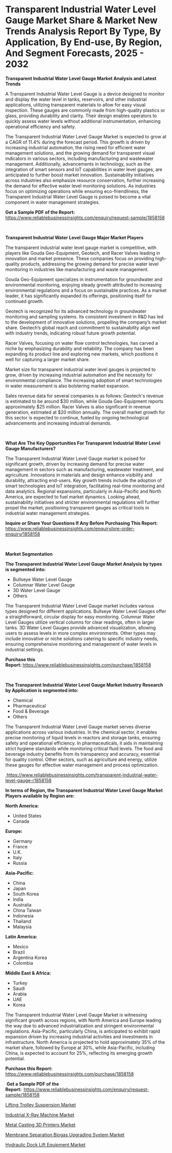 <p><h1>Transparent Industrial Water Level Gauge Market Share & Market New Trends Analysis Report By Type, By Application, By End-use, By Region, And Segment Forecasts, 2025 - 2032</h1></p><p><strong>Transparent Industrial Water Level Gauge Market Analysis and Latest Trends</strong></p>
<p><p>A Transparent Industrial Water Level Gauge is a device designed to monitor and display the water level in tanks, reservoirs, and other industrial applications, utilizing transparent materials to allow for easy visual inspection. These gauges are commonly made from high-quality plastics or glass, providing durability and clarity. Their design enables operators to quickly assess water levels without additional instrumentation, enhancing operational efficiency and safety.</p><p>The Transparent Industrial Water Level Gauge Market is expected to grow at a CAGR of 11.4% during the forecast period. This growth is driven by increasing industrial automation, the rising need for efficient water management solutions, and the growing demand for transparent visual indicators in various sectors, including manufacturing and wastewater management. Additionally, advancements in technology, such as the integration of smart sensors and IoT capabilities in water level gauges, are anticipated to further boost market innovation. Sustainability initiatives across industries also emphasize resource conservation, further increasing the demand for effective water level monitoring solutions. As industries focus on optimizing operations while ensuring eco-friendliness, the Transparent Industrial Water Level Gauge is poised to become a vital component in water management strategies.</p></p>
<p><strong>Get a Sample PDF of the Report:&nbsp;</strong> <a href="https://www.reliablebusinessinsights.com/enquiry/request-sample/1858158?utm_campaign=60&utm_medium=2&utm_source=Github&utm_content=ia&utm_term=12042025&utm_id=transparent-industrial-water-level-gauge">https://www.reliablebusinessinsights.com/enquiry/request-sample/1858158</a></p>
<p>&nbsp;</p>
<p><strong>Transparent Industrial Water Level Gauge Major Market Players</strong></p>
<p><p>The transparent industrial water level gauge market is competitive, with players like Gouda Geo-Equipment, Geotech, and Racer Valves leading in innovation and market presence. These companies focus on providing high-quality products, addressing the growing demand for precise water level monitoring in industries like manufacturing and waste management.</p><p>Gouda Geo-Equipment specializes in instrumentation for groundwater and environmental monitoring, enjoying steady growth attributed to increasing environmental regulations and a focus on sustainable practices. As a market leader, it has significantly expanded its offerings, positioning itself for continued growth.</p><p>Geotech is recognized for its advanced technology in groundwater monitoring and sampling systems. Its consistent investment in R&D has led to the development of innovative solutions, propelling the company’s market share. Geotech’s global reach and commitment to sustainability align well with industry trends, indicating robust future growth potential.</p><p>Racer Valves, focusing on water flow control technologies, has carved a niche by emphasizing durability and reliability. The company has been expanding its product line and exploring new markets, which positions it well for capturing a larger market share.</p><p>Market size for transparent industrial water level gauges is projected to grow, driven by increasing industrial automation and the necessity for environmental compliance. The increasing adoption of smart technologies in water measurement is also bolstering market expansion.</p><p>Sales revenue data for several companies is as follows: Geotech's revenue is estimated to be around $30 million, while Gouda Geo-Equipment reports approximately $25 million. Racer Valves is also significant in revenue generation, estimated at $20 million annually. The overall market growth for this sector is expected to continue, fueled by ongoing technological advancements and increasing industrial demands.</p></p>
<p>&nbsp;</p>
<p><strong>What Are The Key Opportunities For Transparent Industrial Water Level Gauge Manufacturers?</strong></p>
<p><p>The Transparent Industrial Water Level Gauge market is poised for significant growth, driven by increasing demand for precise water management in sectors such as manufacturing, wastewater treatment, and agriculture. Innovations in materials and design enhance visibility and durability, attracting end-users. Key growth trends include the adoption of smart technologies and IoT integration, facilitating real-time monitoring and data analytics. Regional expansions, particularly in Asia-Pacific and North America, are expected to fuel market dynamics. Looking ahead, sustainability initiatives and stricter environmental regulations will further propel the market, positioning transparent gauges as critical tools in industrial water management strategies.</p></p>
<p><strong>Inquire or Share Your Questions If Any Before Purchasing This Report:</strong> <a href="https://www.reliablebusinessinsights.com/enquiry/pre-order-enquiry/1858158?utm_campaign=60&utm_medium=2&utm_source=Github&utm_content=ia&utm_term=12042025&utm_id=transparent-industrial-water-level-gauge">https://www.reliablebusinessinsights.com/enquiry/pre-order-enquiry/1858158</a></p>
<p>&nbsp;</p>
<p><strong>Market Segmentation</strong></p>
<p><strong>The Transparent Industrial Water Level Gauge Market Analysis by types is segmented into:</strong></p>
<p><ul><li>Bullseye Water Level Gauge</li><li>Columnar Water Level Gauge</li><li>3D Water Level Gauge</li><li>Others</li></ul></p>
<p><p>The Transparent Industrial Water Level Gauge market includes various types designed for different applications. Bullseye Water Level Gauges offer a straightforward, circular display for easy monitoring. Columnar Water Level Gauges utilize vertical columns for clear readings, often in larger tanks. 3D Water Level Gauges provide advanced visualization, allowing users to assess levels in more complex environments. Other types may include innovative or niche solutions catering to specific industry needs, ensuring comprehensive monitoring and management of water levels in industrial settings.</p></p>
<p><strong>Purchase this Report:&nbsp;</strong><a href="https://www.reliablebusinessinsights.com/purchase/1858158?utm_campaign=60&utm_medium=2&utm_source=Github&utm_content=ia&utm_term=12042025&utm_id=transparent-industrial-water-level-gauge">https://www.reliablebusinessinsights.com/purchase/1858158</a></p>
<p>&nbsp;</p>
<p><strong>The Transparent Industrial Water Level Gauge Market Industry Research by Application is segmented into:</strong></p>
<p><ul><li>Chemical</li><li>Pharmaceutical</li><li>Food & Beverage</li><li>Others</li></ul></p>
<p><p>The Transparent Industrial Water Level Gauge market serves diverse applications across various industries. In the chemical sector, it enables precise monitoring of liquid levels in reactors and storage tanks, ensuring safety and operational efficiency. In pharmaceuticals, it aids in maintaining strict hygiene standards while monitoring critical fluid levels. The food and beverage industry benefits from its transparency and accuracy, essential for quality control. Other sectors, such as agriculture and energy, utilize these gauges for effective water management and process optimization.</p></p>
<p><a href="https://www.reliablebusinessinsights.com/transparent-industrial-water-level-gauge-r1858158?utm_campaign=60&utm_medium=2&utm_source=Github&utm_content=ia&utm_term=12042025&utm_id=transparent-industrial-water-level-gauge">&nbsp;https://www.reliablebusinessinsights.com/transparent-industrial-water-level-gauge-r1858158</a></p>
<p><strong>In terms of Region, the Transparent Industrial Water Level Gauge Market Players available by Region are:</strong></p>
<p>
    <p> <strong> North America: </strong>
        <ul>
            <li>United States</li>
            <li>Canada</li>
        </ul>
        </p> 
    <p> <strong> Europe: </strong>
        <ul>
            <li>Germany</li>
            <li>France</li>
            <li>U.K.</li>
            <li>Italy</li>
            <li>Russia</li>
        </ul>
        </p> 
    <p> <strong> Asia-Pacific: </strong>
        <ul>
            <li>China</li>
            <li>Japan</li>
            <li>South Korea</li>
            <li>India</li>
            <li>Australia</li>
            <li>China Taiwan</li>
            <li>Indonesia</li>
            <li>Thailand</li>
            <li>Malaysia</li>
        </ul>
        </p> 
    <p> <strong> Latin America: </strong>
        <ul>
            <li>Mexico</li>
            <li>Brazil</li>
            <li>Argentina Korea</li>
            <li>Colombia</li>
        </ul>
        </p> 
    <p> <strong> Middle East & Africa: </strong>
        <ul>
            <li>Turkey</li>
            <li>Saudi</li>
            <li>Arabia</li>
            <li>UAE</li>
            <li>Korea</li>
        </ul>
    </p>
    </p>
<p><p>The Transparent Industrial Water Level Gauge Market is witnessing significant growth across regions, with North America and Europe leading the way due to advanced industrialization and stringent environmental regulations. Asia-Pacific, particularly China, is anticipated to exhibit rapid expansion driven by increasing industrial activities and investments in infrastructure. North America is projected to hold approximately 35% of the market share, followed by Europe at 30%, while Asia-Pacific, including China, is expected to account for 25%, reflecting its emerging growth potential.</p></p>
<p><strong>Purchase this Report: </strong><a href="https://www.reliablebusinessinsights.com/purchase/1858158?utm_campaign=60&utm_medium=2&utm_source=Github&utm_content=ia&utm_term=12042025&utm_id=transparent-industrial-water-level-gauge">https://www.reliablebusinessinsights.com/purchase/1858158</a></p>
<p>&nbsp;<strong>Get a Sample PDF of the Report:&nbsp;&nbsp;</strong><a href="https://www.reliablebusinessinsights.com/enquiry/request-sample/1858158?utm_campaign=60&utm_medium=2&utm_source=Github&utm_content=ia&utm_term=12042025&utm_id=transparent-industrial-water-level-gauge">https://www.reliablebusinessinsights.com/enquiry/request-sample/1858158</a></p>
<p><strong></strong></p>
<p><p><a href="https://github.com/puhakhommabh/Market-Research-Report-List-1/blob/main/lifting-trolley-suspension-market.md?utm_campaign=60&utm_medium=2&utm_source=Github&utm_content=ia&utm_term=12042025&utm_id=transparent-industrial-water-level-gauge">Lifting Trolley Suspension Market</a></p><p><a href="https://github.com/alrogikrosa/Market-Research-Report-List-1/blob/main/industrial-x-ray-machine-market.md?utm_campaign=60&utm_medium=2&utm_source=Github&utm_content=ia&utm_term=12042025&utm_id=transparent-industrial-water-level-gauge">Industrial X-Ray Machine Market</a></p><p><a href="https://github.com/borknyberg/Market-Research-Report-List-1/blob/main/metal-casting-3d-printers-market.md?utm_campaign=60&utm_medium=2&utm_source=Github&utm_content=ia&utm_term=12042025&utm_id=transparent-industrial-water-level-gauge">Metal Casting 3D Printers Market</a></p><p><a href="https://github.com/coricnzati/Market-Research-Report-List-1/blob/main/membrane-separation-biogas-upgrading-system-market.md?utm_campaign=60&utm_medium=2&utm_source=Github&utm_content=ia&utm_term=12042025&utm_id=transparent-industrial-water-level-gauge">Membrane Separation Biogas Upgrading System Market</a></p><p><a href="https://github.com/mynaoanes/Market-Research-Report-List-1/blob/main/hydraulic-dock-lift-equipment-market.md?utm_campaign=60&utm_medium=2&utm_source=Github&utm_content=ia&utm_term=12042025&utm_id=transparent-industrial-water-level-gauge">Hydraulic Dock Lift Equipment Market</a></p></p>